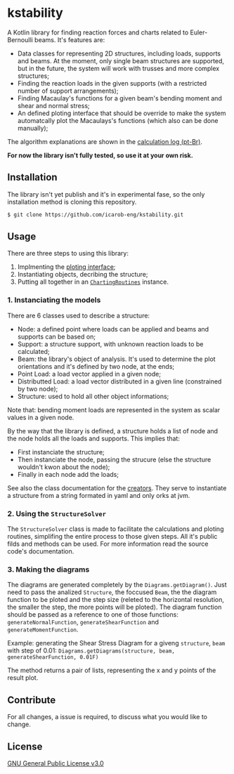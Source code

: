 # kstability
A Kotlin library for finding reaction forces and charts related to Euler-Bernoulli beams. It's features are:
- Data classes for representing 2D structures, including loads, supports and beams. At the moment, only single beam structures are supported,
but in the future, the system will work with trusses and more complex structures;
- Finding the reaction loads in the given supports (with a restricted number of support arrangements);
- Finding Macaulay's functions for a given beam's bending moment and shear and normal stress;
- An defined ploting interface that should be override to make the system automatcally plot the Macaulays's functions (which also can be done manually);

The algorithm explanations are shown in the [calculation log (pt-Br)](https://github.com/icarob-eng/kstability/blob/main/memoria_de_calculo.md).

**For now the library isn't fully tested, so use it at your own risk.**

## Installation
The library isn't yet publish and it's in experimental fase, so the only installation method is cloning this repository.

```bash
$ git clone https://github.com/icarob-eng/kstability.git
```

## Usage
There are three steps to using this library:
1. Implmenting the [ploting interface](https://github.com/icarob-eng/kstability/blob/main/src/commonMain/kotlin/com/kstabilty/IStructureDrawer.kt);
2. Instantiating objects, decribing the structure;
3. Putting all together in an [`ChartingRoutines`](https://github.com/icarob-eng/kstability/blob/main/src/commonMain/kotlin/com/kstabilty/ChartingRoutines.kt) instance.

### 1. Instanciating the models

There are 6 classes used to describe a structure:
- Node: a defined point where loads can be applied and beams and supports can be based on;
- Support: a structure support, with unknown reaction loads to be calculated;
- Beam: the library's object of analysis. It's used to determine the plot orientations and it's defined by two node, at the ends;
- Point Load: a load vector applied in a given node;
- Distributted Load: a load vector distributed in a given line (constrained by two node);
- Structure: used to hold all other object informations;

Note that: bending moment loads are represented in the system as scalar values in a given node.

By the way that the library is defined, a structure holds a list of node and the node holds all the loads and supports. This implies that:
- First instanciate the structure;
- Then instanciate the node, passing the strucure (else the structure wouldn't kwon about the node);
- Finally in each node add the loads;

See also the class documentation for the [creators](https://github.com/icarob-eng/kstability/blob/main/src/jvmMain/kotlin/com/moon/kstability/CreatorMenagers.kt). They serve to instantiate a structure from a string formated in yaml and only orks at jvm.

### 2. Using the `StructureSolver`

The `StructureSolver` class is made to facilitate the calculations and ploting routines, simplifing the entire process to those given steps.
All it's public filds and methods can be used. For more information read the source code's documentation.

### 3. Making the diagrams
The diagrams are generated completely by the `Diagrams.getDiagram()`. Just need to pass the analized `Structure`, the foccused `Beam`, the the diagram function to be ploted and the step size (releted to the horizontal resolution, the smaller the step, the more points will be ploted). The diagram function should be passed as a reference to one of those functions: `generateNormalFunction`, `generateShearFunction` and `generateMomentFunction`.

Example: generating the Shear Stress Diagram for a giveng `structure`, `beam` with step of 0.01: `Diagrams.getDiagrams(structure, beam, generateShearFunction, 0.01F)`

The method returns a pair of lists, representing the x and y points of the result plot.

## Contribute
For all changes, a issue is required, to discuss what you would like to change.

## License
[GNU General Public License v3.0](https://github.com/icarob-eng/kstability/blob/main/LICENSE)
